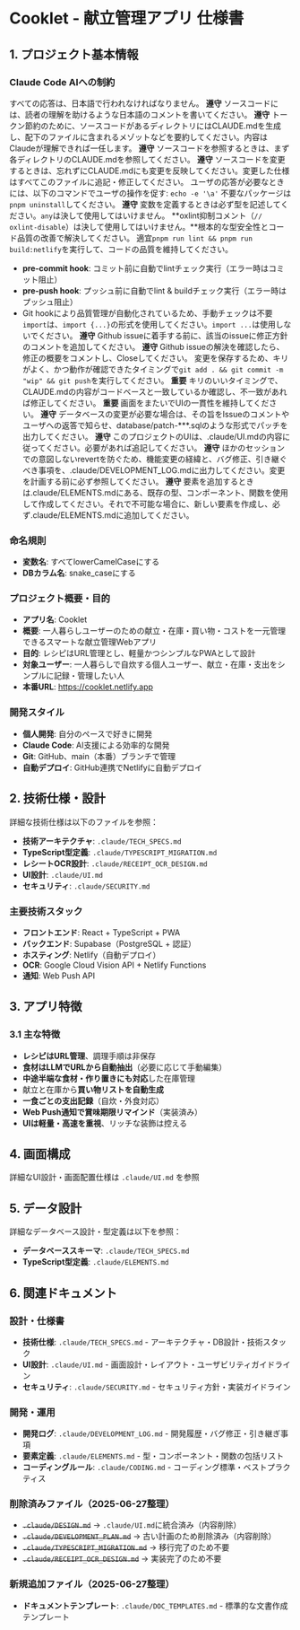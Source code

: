 # Cooklet - 献立管理アプリ 仕様書

## 1. プロジェクト基本情報

### Claude Code AIへの制約
すべての応答は、日本語で行われなければなりません。
**遵守** ソースコードには、読者の理解を助けるような日本語のコメントを書いてください。
**遵守** トークン節約のために、ソースコードがあるディレクトリにはCLAUDE.mdを生成し、配下のファイルに含まれるメゾットなどを要約してください。内容はClaudeが理解できれば一任します。
**遵守** ソースコードを参照するときは、まず各ディレクトリのCLAUDE.mdを参照してください。
**遵守** ソースコードを変更するときは、忘れずにCLAUDE.mdにも変更を反映してください。変更した仕様はすべてこのファイルに追記・修正してください。
ユーザの応答が必要なときには、以下のコマンドでユーザの操作を促す: `echo -e '\a'`
不要なパッケージは`pnpm uninstall`してください。
**遵守** 変数を定義するときは必ず型を記述してください。`any`は決して使用してはいけません。
**oxlint抑制コメント（`// oxlint-disable`）は決して使用してはいけません。**根本的な型安全性とコード品質の改善で解決してください。
適宜`pnpm run lint && pnpm run build:netlify`を実行して、コードの品質を維持してください。
- **pre-commit hook**: コミット前に自動でlintチェック実行（エラー時はコミット阻止）
- **pre-push hook**: プッシュ前に自動でlint & buildチェック実行（エラー時はプッシュ阻止）
- Git hookにより品質管理が自動化されているため、手動チェックは不要
`import`は、`import {...}`の形式を使用してください。`import ...`は使用しないでください。
**遵守** Github issueに着手する前に、該当のissueに修正方針のコメントを追加してください。
**遵守** Github issueの解決を確認したら、修正の概要をコメントし、Closeしてください。
変更を保存するため、キリがよく、かつ動作が確認できたタイミングで`git add . && git commit -m "wip" && git push`を実行してください。
**重要** キリのいいタイミングで、CLAUDE.mdの内容がコードベースと一致しているか確認し、不一致があれば修正してください。
**重要** 画面をまたいでUIの一貫性を維持してください。
**遵守** データベースの変更が必要な場合は、その旨をIssueのコメントやユーザへの返答で知らせ、database/patch-***.sqlのような形式でパッチを出力してください。
**遵守** このプロジェクトのUIは、.claude/UI.mdの内容に従ってください。必要があれば追記してください。
**遵守** ほかのセッションでの意図しないrevertを防ぐため、機能変更の経緯と、バグ修正、引き継ぐべき事項を、.claude/DEVELOPMENT_LOG.mdに出力してください。変更を計画する前に必ず参照してください。
**遵守** 要素を追加するときは.claude/ELEMENTS.mdにある、既存の型、コンポーネント、関数を使用して作成してください。それで不可能な場合に、新しい要素を作成し、必ず.claude/ELEMENTS.mdに追加してください。

### 命名規則
- **変数名**: すべてlowerCamelCaseにする
- **DBカラム名**: snake_caseにする

### プロジェクト概要・目的
- **アプリ名**: Cooklet
- **概要**: 一人暮らしユーザーのための献立・在庫・買い物・コストを一元管理できるスマートな献立管理Webアプリ
- **目的**: レシピはURL管理とし、軽量かつシンプルなPWAとして設計
- **対象ユーザー**: 一人暮らしで自炊する個人ユーザー、献立・在庫・支出をシンプルに記録・管理したい人
- **本番URL**: https://cooklet.netlify.app

### 開発スタイル
- **個人開発**: 自分のペースで好きに開発
- **Claude Code**: AI支援による効率的な開発
- **Git**: GitHub、main（本番）ブランチで管理
- **自動デプロイ**: GitHub連携でNetlifyに自動デプロイ

## 2. 技術仕様・設計

詳細な技術仕様は以下のファイルを参照：
- **技術アーキテクチャ**: `.claude/TECH_SPECS.md`
- **TypeScript型定義**: `.claude/TYPESCRIPT_MIGRATION.md`
- **レシートOCR設計**: `.claude/RECEIPT_OCR_DESIGN.md`
- **UI設計**: `.claude/UI.md`
- **セキュリティ**: `.claude/SECURITY.md`

### 主要技術スタック
- **フロントエンド**: React + TypeScript + PWA
- **バックエンド**: Supabase（PostgreSQL + 認証）
- **ホスティング**: Netlify（自動デプロイ）
- **OCR**: Google Cloud Vision API + Netlify Functions
- **通知**: Web Push API

## 3. アプリ特徴

### 3.1 主な特徴
- **レシピはURL管理**、調理手順は非保存
- **食材はLLMでURLから自動抽出**（必要に応じて手動編集）
- **中途半端な食材・作り置きにも対応**した在庫管理
- 献立と在庫から**買い物リストを自動生成**
- **一食ごとの支出記録**（自炊・外食対応）
- **Web Push通知で賞味期限リマインド**（実装済み）
- **UIは軽量・高速を重視**、リッチな装飾は控える

## 4. 画面構成

詳細なUI設計・画面配置仕様は `.claude/UI.md` を参照


## 5. データ設計

詳細なデータベース設計・型定義は以下を参照：
- **データベーススキーマ**: `.claude/TECH_SPECS.md`
- **TypeScript型定義**: `.claude/ELEMENTS.md`

## 6. 関連ドキュメント

### 設計・仕様書
- **技術仕様**: `.claude/TECH_SPECS.md` - アーキテクチャ・DB設計・技術スタック
- **UI設計**: `.claude/UI.md` - 画面設計・レイアウト・ユーザビリティガイドライン
- **セキュリティ**: `.claude/SECURITY.md` - セキュリティ方針・実装ガイドライン

### 開発・運用
- **開発ログ**: `.claude/DEVELOPMENT_LOG.md` - 開発履歴・バグ修正・引き継ぎ事項
- **要素定義**: `.claude/ELEMENTS.md` - 型・コンポーネント・関数の包括リスト
- **コーディングルール**: `.claude/CODING.md` - コーディング標準・ベストプラクティス

### 削除済みファイル（2025-06-27整理）
- ~~`.claude/DESIGN.md`~~ → `.claude/UI.md`に統合済み（内容削除）
- ~~`.claude/DEVELOPMENT_PLAN.md`~~ → 古い計画のため削除済み（内容削除）
- ~~`.claude/TYPESCRIPT_MIGRATION.md`~~ → 移行完了のため不要
- ~~`.claude/RECEIPT_OCR_DESIGN.md`~~ → 実装完了のため不要

### 新規追加ファイル（2025-06-27整理）
- **ドキュメントテンプレート**: `.claude/DOC_TEMPLATES.md` - 標準的な文書作成テンプレート